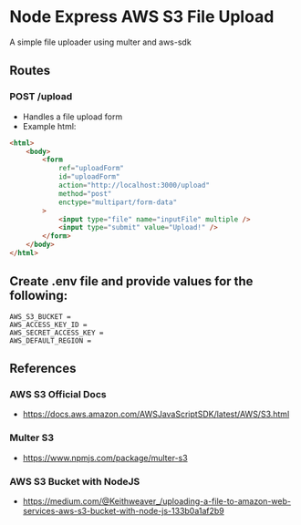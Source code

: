 # Node Express AWS S3 File Upload

A simple file uploader using multer and aws-sdk

## Routes

### POST /upload

- Handles a file upload form
- Example html:

```html
<html>
	<body>
		<form
			ref="uploadForm"
			id="uploadForm"
			action="http://localhost:3000/upload"
			method="post"
			enctype="multipart/form-data"
		>
			<input type="file" name="inputFile" multiple />
			<input type="submit" value="Upload!" />
		</form>
	</body>
</html>
```

## Create .env file and provide values for the following:

```
AWS_S3_BUCKET =
AWS_ACCESS_KEY_ID =
AWS_SECRET_ACCESS_KEY =
AWS_DEFAULT_REGION =
```

## References

### AWS S3 Official Docs

- https://docs.aws.amazon.com/AWSJavaScriptSDK/latest/AWS/S3.html

### Multer S3

- https://www.npmjs.com/package/multer-s3

### AWS S3 Bucket with NodeJS

- https://medium.com/@Keithweaver_/uploading-a-file-to-amazon-web-services-aws-s3-bucket-with-node-js-133b0a1af2b9
